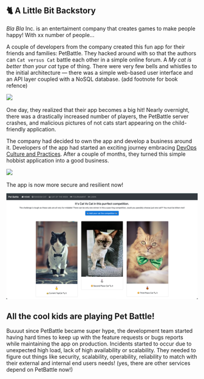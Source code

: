 ## 🐈 A Little Bit Backstory

_Bla Bla_ Inc. is an entertaiment company that creates games to make people happy! With xx number of people...

A couple of developers from the company created this fun app for their friends and families: PetBattle. They hacked around with so that the authors can `Cat versus Cat` battle each other in a simple online forum. A _My cat is better than your cat_ type of thing. There were very few bells and whistles to the initial architecture — there was a simple web-based user interface and an API layer coupled with a NoSQL database. (add footnote for book refence)

<img src="0-let-the-battles-begin/images/petbattle-initial-architecture.png" width="500">

One day, they realized that their app becomes a big hit! Nearly overnight, there was a drastically increased number of players, the PetBattle server crashes, and malicious pictures of not cats start appearing on the child-friendly application. 

The company had decided to own the app and develop a business around it. Developers of the app had started an exciting journey embracing [DevOps Culture and Practices](https://www.redhat.com/en/services/training/do500-devops-culture-and-practice-enablement). After a couple of months, they turned this simple hobbist application into a good business. 

<img src="0-let-the-battles-begin/images/pet-battle-architecture.png" width="700">

The app is now more secure and resilient now!

![pet-battle](images/petbattle-ui.png)
## All the cool kids are playing Pet Battle!
Buuuut since PetBattle became super hype, the development team started having hard times to keep up with the feature requests or bugs reports while maintaining the app on production. Incidents started to occur due to unexpected high load, lack of high availability or scalability. They needed to figure out things like security, scalability, operability, reliability to match with their external and internal end users needs! (yes, there are other services depend on PetBattle now!)

